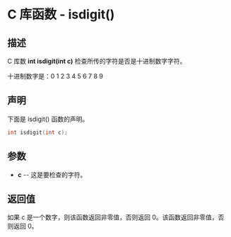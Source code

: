 # C 库函数 - isdigit()

## 描述

C 库数 **int isdigit(int c)** 检查所传的字符是否是十进制数字字符。

十进制数字是：0 1 2 3 4 5 6 7 8 9 

## 声明

下面是 isdigit() 函数的声明。

```c
int isdigit(int c);
```

## 参数

- **c** --  这是要检查的字符。

## 返回值

如果 c 是一个数字，则该函数返回非零值，否则返回 0。该函数返回非零值，否则返回 0。